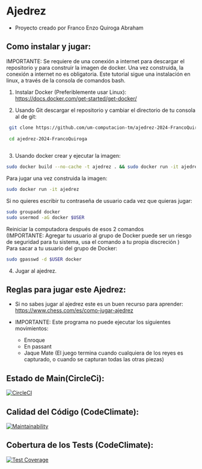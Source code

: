 Ajedrez
========================
- Proyecto creado por Franco Enzo Quiroga Abraham

## Como instalar y jugar:
IMPORTANTE: Se requiere de una conexión a internet para descargar el repositorio y para construir la imagen de docker. Una vez construida, la conexión a internet no es obligatoria. Este tutorial sigue una instalación en linux, a través de la consola de comandos bash.

1) Instalar Docker (Preferiblemente usar Linux):  https://docs.docker.com/get-started/get-docker/

2) Usando Git descargar el repositorio y cambiar el directorio de tu consola al de git:
```bash 
 git clone https://github.com/um-computacion-tm/ajedrez-2024-FrancoQuiroga.git
 
 cd ajedrez-2024-FrancoQuiroga
 
```
3) Usando docker crear y ejecutar la imagen:
```bash
sudo docker build --no-cache -t ajedrez . && sudo docker run -it ajedrez
```
Para jugar una vez construida la imagen:
```bash
sudo docker run -it ajedrez
```
Si no quieres escribir tu contraseña de usuario cada vez que quieras jugar:
```bash
sudo groupadd docker
sudo usermod -aG docker $USER
```
Reiniciar la computadora después de esos 2 comandos  
(IMPORTANTE: Agregar tu usuario al grupo de Docker puede ser un riesgo
de seguridad para tu sistema, usa el comando a tu propia discreción )  
Para sacar a tu usuario del grupo de Docker:
```bash
sudo gpasswd -d $USER docker
```

4) Jugar al ajedrez.

## Reglas para jugar este Ajedrez:

- Si no sabes jugar al ajedrez este es un buen recurso para aprender:  
https://www.chess.com/es/como-jugar-ajedrez  

- IMPORTANTE: Este programa no puede ejecutar los siguientes movimientos:
    - Enroque
    - En passant
    - Jaque Mate (El juego termina cuando cualquiera de los reyes es capturado, o cuando se capturan todas las otras piezas)

## Estado de Main(CircleCi):
[![CircleCI](https://dl.circleci.com/status-badge/img/gh/um-computacion-tm/ajedrez-2024-FrancoQuiroga/tree/main.svg?style=svg)](https://dl.circleci.com/status-badge/redirect/gh/um-computacion-tm/ajedrez-2024-FrancoQuiroga/tree/main)

##  Calidad del Código (CodeClimate):
[![Maintainability](https://api.codeclimate.com/v1/badges/e72781e346f2cde9dfcd/maintainability)](https://codeclimate.com/github/um-computacion-tm/ajedrez-2024-FrancoQuiroga/maintainability)

## Cobertura de los Tests (CodeClimate):
[![Test Coverage](https://api.codeclimate.com/v1/badges/e72781e346f2cde9dfcd/test_coverage)](https://codeclimate.com/github/um-computacion-tm/ajedrez-2024-FrancoQuiroga/test_coverage)

